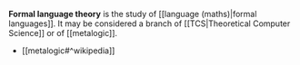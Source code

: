 **Formal language theory** is the study of [[language (maths)|formal languages]].
It may be considered a branch of [[TCS|Theoretical Computer Science]] or of [[metalogic]].

- [[metalogic#^wikipedia]]